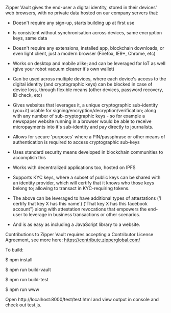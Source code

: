 
Zipper Vault gives the end-user a digital identity, stored in their devices' web browsers, with no private data hosted on our company servers that:

- Doesn't require any sign-up, starts building up at first use

- Is consistent without synchronisation across devices, same encryption keys, same data

- Doesn't require any extensions, installed app, blockchain downloads, or even light client, just a modern browser (Firefox, IE9+, Chrome, etc)

- Works on desktop and mobile alike; and can be leveraged for IoT as well (give your robot vacuum cleaner it's own wallet)

- Can be used across multiple devices, where each device's access to the digital identity (and cryptographic keys) can be blocked in case of device loss, through flexible means (other devices, password recovery, ID check, etc)

- Gives websites that leverages it, a unique cryptographic sub-identity (you+it) usable for signing/encryption/decryption/verification; along with any number of sub-cryptographic keys - so for example a newspaper website running in a browser would be able to receive micropayments into it's sub-identity and pay directly to journalists.

- Allows for secure 'purposes' where a PIN/passphrase or other means of authentication is required to access cryptographic sub-keys

- Uses standard security means developed in blockchain communities to accomplish this

- Works with decentralized applications too, hosted on IPFS

- Supports KYC keys, where a subset of public keys can be shared with an identity provider, which will certify that it knows who those keys belong to; allowing to transact in KYC-requiring tokens.

- The above can be leveraged to have additional types of attestations ('I certify that key X has this name') ('That key X has this facebook account") along with attestation revocations that empowers the end-user to leverage in business transactions or other scenarios.

- And is as easy as including a JavaScript library to a website.

Contributions to Zipper Vault requires accepting a Contributor License Agreement, see more here: https://contribute.zipperglobal.com/

To build:

$ npm install

$ npm run build-vault

$ npm run build-test

$ npm run www

Open http://localhost:8000/test/test.html and view output in console and
check out test.js.

